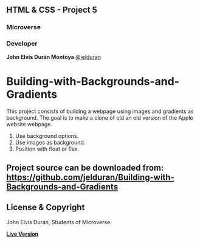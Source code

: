 ## HTML & CSS - Project 5

### Microverse

### Developer

**John Elvis Durán Montoya** [@jelduran](https://github.com/jelduran)

# Building-with-Backgrounds-and-Gradients
This project consists of building a webpage using images and gradients as background. The goal is to make a clone of old an old version of the Apple website webpage.

1. Use background options.
2. Use images as background.
3. Position with float or flex.

## Project source can be downloaded from: <https://github.com/jelduran/Building-with-Backgrounds-and-Gradients>
  
## License & Copyright

John Elvis Durán, Students of Microverse.

**[Live Version](https://raw.githack.com/jelduran/Building-with-Backgrounds-and-Gradients/feature/index.html)**